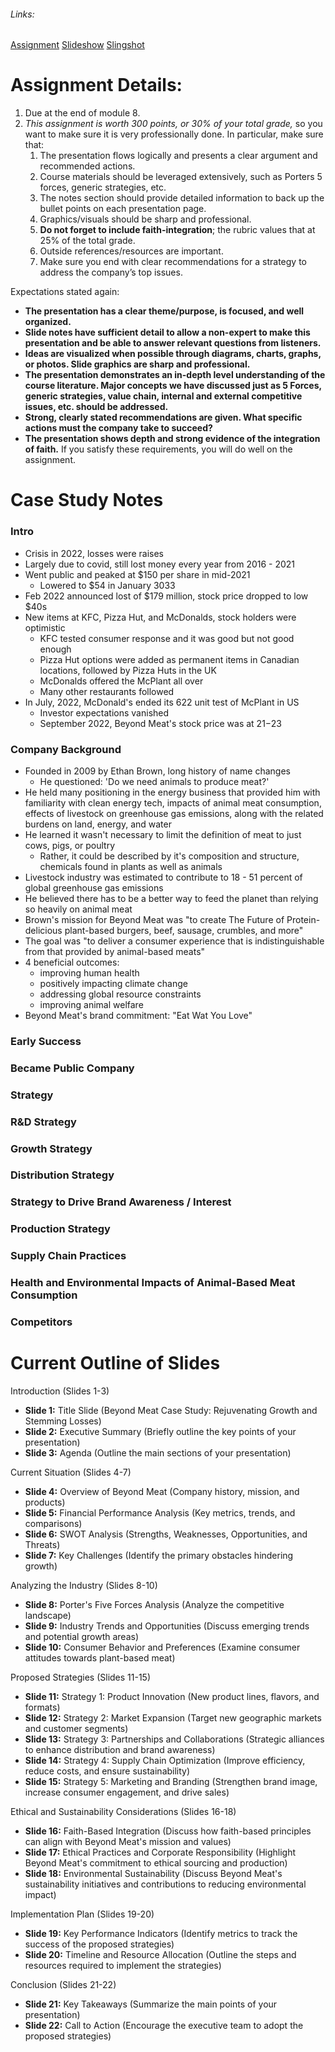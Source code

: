 ###### Links:
[Assignment](https://messiah.instructure.com/courses/2025718/assignments/18635440?module_item_id=39699178)
[Slideshow](https://docs.google.com/presentation/d/1ETqigMVf-InSaaC6Hg-cRZuEW3_rWW1ZNOO35BaIdUY/edit#slide=id.g30c2f9f07d6_0_440)
[Slingshot](https://messiah.slingshotedu.com/course-materials)
# Assignment Details: 
1. Due at the end of module 8.
2. _This assignment is worth 300 points, or 30% of your total grade,_ so you want to make sure it is very professionally done. In particular, make sure that:
	1. The presentation flows logically and presents a clear argument and recommended actions.
	2. Course materials should be leveraged extensively, such as Porters 5 forces, generic strategies, etc.
	3. The notes section should provide detailed information to back up the bullet points on each presentation page.
	4. Graphics/visuals should be sharp and professional.
	5. **Do not forget to include faith-integration**; the rubric values that at 25% of the total grade.
	6. Outside references/resources are important.
	7. Make sure you end with clear recommendations for a strategy to address the company’s top issues.

Expectations stated again:
- **The presentation has a clear theme/purpose, is focused, and well organized.**
- **Slide notes have sufficient detail to allow a non-expert to make this presentation and be able to answer relevant questions from listeners.**
- **Ideas are visualized when possible through diagrams, charts, graphs, or photos. Slide graphics are sharp and professional.**
- **The presentation demonstrates an in-depth level understanding of the course literature. Major concepts we have discussed just as 5 Forces, generic strategies, value chain, internal and external competitive issues, etc. should be addressed.**
- **Strong, clearly stated recommendations are given. What specific actions must the company take to succeed?**
- **The presentation shows depth and strong evidence of the integration of faith.**
If you satisfy these requirements, you will do well on the assignment.

# Case Study Notes
### Intro
- Crisis in 2022, losses were raises
- Largely due to covid, still lost money every year from 2016 - 2021
- Went public and peaked at $150 per share in mid-2021
	- Lowered to $54 in January 3033
- Feb 2022 announced lost of $179 million, stock price dropped to low $40s
- New items at KFC, Pizza Hut, and McDonalds, stock holders were optimistic
	- KFC tested consumer response and it was good but not good enough
	- Pizza Hut options were added as permanent items in Canadian locations, followed by Pizza Huts in the UK
	- McDonalds offered the McPlant all over
	- Many other restaurants followed
- In July, 2022, McDonald's ended its 622 unit test of McPlant in US
	- Investor expectations vanished
	- September 2022, Beyond Meat's stock price was at $21-$23
### Company Background
- Founded in 2009 by Ethan Brown, long history of name changes
	- He questioned: 'Do we need animals to produce meat?' 
- He held many positioning in the energy business that provided him with familiarity with clean energy tech, impacts of animal meat consumption, effects of livestock on greenhouse gas emissions, along with the related burdens on land, energy, and water 
- He learned it wasn't necessary to limit the definition of meat to just cows, pigs, or poultry
	- Rather, it could be described by it's composition and structure, chemicals found in plants as well as animals
- Livestock industry was estimated to contribute to 18 - 51 percent of global greenhouse gas emissions  
- He believed there has to be a better way to feed the planet than relying so heavily on animal meat
- Brown's mission for Beyond Meat was "to create The Future of Protein-delicious plant-based burgers, beef, sausage, crumbles, and more"
- The goal was "to deliver a consumer experience that is indistinguishable from that provided by animal-based meats"
- 4 beneficial outcomes:
	- improving human health
	- positively impacting climate change
	- addressing global resource constraints
	- improving animal welfare
- Beyond Meat's brand commitment: "Eat Wat You Love"

### Early Success

### Became Public Company

### Strategy

### R&D Strategy

### Growth Strategy

### Distribution Strategy

### Strategy to Drive Brand Awareness / Interest

### Production Strategy

### Supply Chain Practices

### Health and Environmental Impacts of Animal-Based Meat Consumption

### Competitors

# Current Outline of Slides
Introduction (Slides 1-3)
- **Slide 1:** Title Slide (Beyond Meat Case Study: Rejuvenating Growth and Stemming Losses)
- **Slide 2:** Executive Summary (Briefly outline the key points of your presentation)
- **Slide 3:** Agenda (Outline the main sections of your presentation)

 Current Situation (Slides 4-7)
- **Slide 4:** Overview of Beyond Meat (Company history, mission, and products)
- **Slide 5:** Financial Performance Analysis (Key metrics, trends, and comparisons)
- **Slide 6:** SWOT Analysis (Strengths, Weaknesses, Opportunities, and Threats)
- **Slide 7:** Key Challenges (Identify the primary obstacles hindering growth)

Analyzing the Industry (Slides 8-10)
- **Slide 8:** Porter's Five Forces Analysis (Analyze the competitive landscape)
- **Slide 9:** Industry Trends and Opportunities (Discuss emerging trends and potential growth areas)
- **Slide 10:** Consumer Behavior and Preferences (Examine consumer attitudes towards plant-based meat)

Proposed Strategies (Slides 11-15)
- **Slide 11:** Strategy 1: Product Innovation (New product lines, flavors, and formats)
- **Slide 12:** Strategy 2: Market Expansion (Target new geographic markets and customer segments)
- **Slide 13:** Strategy 3: Partnerships and Collaborations (Strategic alliances to enhance distribution and brand awareness)
- **Slide 14:** Strategy 4: Supply Chain Optimization (Improve efficiency, reduce costs, and ensure sustainability)
- **Slide 15:** Strategy 5: Marketing and Branding (Strengthen brand image, increase consumer engagement, and drive sales)

Ethical and Sustainability Considerations (Slides 16-18)
- **Slide 16:** Faith-Based Integration (Discuss how faith-based principles can align with Beyond Meat's mission and values)
- **Slide 17:** Ethical Practices and Corporate Responsibility (Highlight Beyond Meat's commitment to ethical sourcing and production)
- **Slide 18:** Environmental Sustainability (Discuss Beyond Meat's sustainability initiatives and contributions to reducing environmental impact)

Implementation Plan (Slides 19-20)
- **Slide 19:** Key Performance Indicators (Identify metrics to track the success of the proposed strategies)
- **Slide 20:** Timeline and Resource Allocation (Outline the steps and resources required to implement the strategies)

Conclusion (Slides 21-22)
- **Slide 21:** Key Takeaways (Summarize the main points of your presentation)
- **Slide 22:** Call to Action (Encourage the executive team to adopt the proposed strategies)